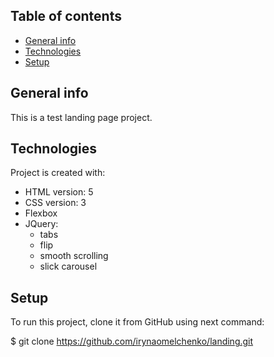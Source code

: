 ## Table of contents
* [General info](#general-info)
* [Technologies](#technologies)
* [Setup](#setup)

## General info
This is a test landing page project.
	
## Technologies
Project is created with:
* HTML version: 5
* CSS version: 3
* Flexbox
* JQuery:
  * tabs
  * flip
  * smooth scrolling
  * slick carousel
	
## Setup
To run this project, clone it from GitHub using next command:

$ git clone https://github.com/irynaomelchenko/landing.git